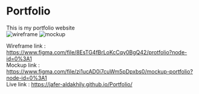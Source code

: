 # Portfolio
This is my portfolio website <br />
![wireframe](https://user-images.githubusercontent.com/77952312/182613642-1ca8426e-e0db-40f0-959c-67df99f9e92a.PNG)
![mockup](https://user-images.githubusercontent.com/77952312/182613704-eb1d180b-0644-43d5-bb0e-05bffc809fc2.PNG)

Wireframe link : https://www.figma.com/file/8EsTG4fBrLoKcCqy0BgQ42/protfolio?node-id=0%3A1 <br />
Mockup link : https://www.figma.com/file/zi1ucAD0i7cuWm5pDpxbs0/mockup-portfolio?node-id=0%3A1 <br />
Live link : https://jafer-aldakhily.github.io/Portfolio/ 
